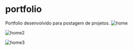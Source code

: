 # portfolio
Portfolio desenvolvido para postagem de projetos.
![home](https://github.com/SamPenido/portfolio/assets/114022336/c71f4e8c-48f5-4c94-9125-8baab7709bf9)


![home2](https://github.com/SamPenido/portfolio/assets/114022336/5cbfc5bd-40c1-4950-a100-a72539c7890f)

![home3](https://github.com/SamPenido/portfolio/assets/114022336/eaf4dacf-a3dc-4e09-9b22-e13630090617)
